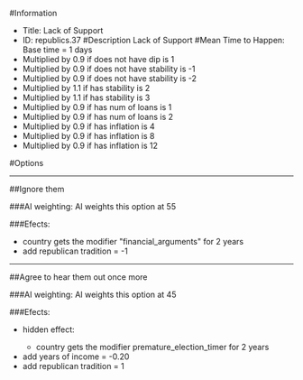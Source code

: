 #Information
 - Title: Lack of Support
 - ID: republics.37
#Description
Lack of Support
#Mean Time to Happen:
Base time = 1 days
 - Multiplied by 0.9 if does not have dip is 1
 - Multiplied by 0.9 if does not have stability is -1
 - Multiplied by 0.9 if does not have stability is -2
 - Multiplied by 1.1 if has stability is 2
 - Multiplied by 1.1 if has stability is 3
 - Multiplied by 0.9 if has num of loans is 1
 - Multiplied by 0.9 if has num of loans is 2
 - Multiplied by 0.9 if has inflation is 4
 - Multiplied by 0.9 if has inflation is 8
 - Multiplied by 0.9 if has inflation is 12

#Options

___
##Ignore them

###AI weighting:
AI weights this option at 55


###Efects:<ul><li>country gets the modifier "financial_arguments" for 2 years</li><li>add republican tradition = -1</li></ul>

___
##Agree to hear them out once more

###AI weighting:
AI weights this option at 45


###Efects:<ul><li>hidden effect:</li><ul><li>country gets the modifier premature_election_timer for 2 years</li></ul><li>add years of income = -0.20</li><li>add republican tradition = 1</li></ul>
